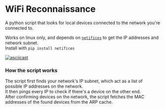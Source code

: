 # WiFi Reconnaissance

A python script that looks for local devices connected to the network you're connected to.

Works on linux only, and depends on [`netifices`](https://pypi.org/project/netifaces/) to get the IP addresses and network subnet. \
Install with `pip install netifices`

[![asciicast](https://asciinema.org/a/nYlD8jWVhYxyNPKr9iVMyoejm.svg)](https://asciinema.org/a/nYlD8jWVhYxyNPKr9iVMyoejm)

### How the script works

The script first finds your network's IP subnet, which act as a list of possible IP addresses on the network. \
It then pings every IP to check if there's a device on the other end. \
After confirming devices on the network, the script fetches the MAC addresses of the found devices from the ARP cache.


